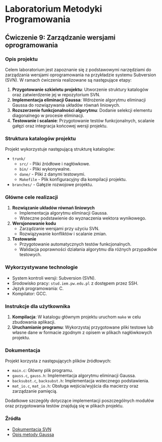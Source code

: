 # Laboratorium Metodyki Programowania

## Ćwiczenie 9: Zarządzanie wersjami oprogramowania

### Opis projektu
Celem laboratorium jest zapoznanie się z podstawowymi narzędziami do zarządzania wersjami oprogramowania na przykładzie systemu Subversion (SVN). W ramach ćwiczenia realizowane są następujące etapy:

1. **Przygotowanie szkieletu projektu**: Utworzenie struktury katalogów oraz zatwierdzenie jej w repozytorium SVN.
2. **Implementacja eliminacji Gaussa**: Wdrożenie algorytmu eliminacji Gaussa do rozwiązywania układów równań liniowych.
3. **Rozszerzenie funkcjonalności algorytmu**: Dodanie selekcji elementu diagonalnego w procesie eliminacji.
4. **Testowanie i scalanie**: Przygotowanie testów funkcjonalnych, scalanie gałęzi oraz integracja końcowej wersji projektu.

### Struktura katalogów projektu
Projekt wykorzystuje następującą strukturę katalogów:

- `trunk/`
  - `src/` - Pliki źródłowe i nagłówkowe.
  - `bin/` - Pliki wykonywalne.
  - `dane/` - Pliki z danymi testowymi.
  - `Makefile` - Plik konfiguracyjny dla kompilacji projektu.
- `branches/` - Gałęzie rozwojowe projektu.

### Główne cele realizacji

1. **Rozwiązanie układów równań liniowych**
   - Implementacja algorytmu eliminacji Gaussa.
   - Wsteczne podstawienie do wyznaczenia wektora wynikowego.
2. **Wersjonowanie kodu**
   - Zarządzanie wersjami przy użyciu SVN.
   - Rozwiązywanie konfliktów i scalanie zmian.
3. **Testowanie**
   - Przygotowanie automatycznych testów funkcjonalnych.
   - Walidacja poprawności działania algorytmu dla różnych przypadków testowych.

### Wykorzystywane technologie
- System kontroli wersji: Subversion (SVN).
- Środowisko pracy: `stud.iem.pw.edu.pl` z dostępem przez SSH.
- Język programowania: C.
- Kompilator: GCC.

### Instrukcje dla użytkownika
1. **Kompilacja**: W katalogu głównym projektu uruchom `make` w celu zbudowania aplikacji.
2. **Uruchamianie programu**: Wykorzystaj przygotowane pliki testowe lub własne dane w formacie zgodnym z opisem w plikach nagłówkowych projektu.

### Dokumentacja

Projekt korzysta z następujących plików źródłowych:
- `main.c`: Główny plik programu.
- `gauss.c`, `gauss.h`: Implementacja algorytmu eliminacji Gaussa.
- `backsubst.c`, `backsubst.h`: Implementacja wstecznego podstawienia.
- `mat_io.c`, `mat_io.h`: Obsługa wejścia/wyjścia dla macierzy oraz zarządzanie pamięcią.

Dodatkowe szczegóły dotyczące implementacji poszczególnych modułów oraz przygotowania testów znajdują się w plikach projektu.

### Źródła

- [Dokumentacja SVN](http://svnbook.red-bean.com/en/1.5/svn.branchmerge.html)
- [Opis metody Gaussa](http://edu.i-lo.tarnow.pl/inf/alg/005_root/0006.php)